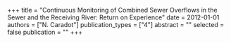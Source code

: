+++
title = "Continuous Monitoring of Combined Sewer Overflows in the Sewer and the Receiving River: Return on Experience"
date = 2012-01-01
authors = ["N. Caradot"]
publication_types = ["4"]
abstract = ""
selected = false
publication = ""
+++

